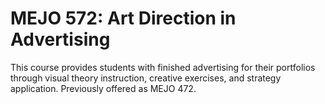 # MEJO 572: Art Direction in Advertising

This course provides students with finished advertising for their portfolios through visual theory instruction, creative exercises, and strategy application. Previously offered as MEJO 472.